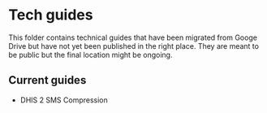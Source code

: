 # Tech guides

This folder contains technical guides that have been migrated from Googe Drive but have not yet been published in the right place. They are meant to be public but the final location might be ongoing.

## Current guides

* DHIS 2 SMS Compression

